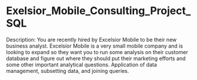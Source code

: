 # Exelsior_Mobile_Consulting_Project_SQL
Description: You are recently hired by Excelsior Mobile to be their new business analyst. Excelsior Mobile is a very small mobile company and is looking to expand so they want you to run some analysis on their customer database and figure out where they should put their marketing efforts and some other important analytical questions. Application of data management, subsetting data, and joining queries.
